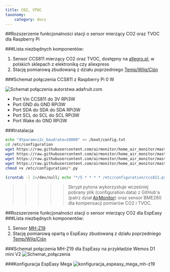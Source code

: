 ```yaml
---
title: CO2, VTOC
taxonomy:
    category: docs
---
```


##Rozszerzenie funkcjonalności stacji o sensor mierzący CO2 oraz TVOC dla Raspberry Pi

###Lista niezbędnych komponentów:
1. Sensor CCS811 mierzący CO2 oraz TVOC, dostępny na [allegro.pl](http://allegro.pl/ccs811-czujnik-co2-czasteczek-organicznych-i6961041870.html), w polskich sklepach z elektroniką czy aliexpress
2. Stację pomiarową zbudowaną z działu poprzedniego [Temp/Wilg/Ciśn](http://lintech.hekko24.pl/intermediate)



###Schemat połączenia CCS811 z Raspberry Pi 0 W

![Schemat połączenia autorstwa adafruit.com](https://cdn-learn.adafruit.com/assets/assets/000/045/239/medium640/adafruit_products_CCS811_pi_bb.png)

+ Port Vin CCS811 do 3V RPi3W 
+ Port GND do GND RPi3W
+ Port SDA do SDA do SDA RPi3W
+ Port SCL do SCL do SCL RPi3W
+ Port Wake do GND RPi3W


###Instalacja

```bash
echo "dtparam=i2c_baudrate=10000" >> /boot/config.txt
cd /etc/configuration
wget https://raw.githubusercontent.com/airmonitor/home_air_monitor/master/CCS811_RPi.py
wget https://raw.githubusercontent.com/airmonitor/home_air_monitor/master/ccs811.py
wget https://raw.githubusercontent.com/airmonitor/home_air_monitor/master/bme280.py.humidity.py
wget https://raw.githubusercontent.com/airmonitor/home_air_monitor/master/bme280.py.temperature.py
chmod +x /etc/configuration/*.py

(crontab -l 2>/dev/null; echo "*/5 * * * * /etc/configuration/ccs811.py") | crontab -
```

>>>>>Skrypt pytona wykorzystuje wcześniej pobrany plik (configuration.data) z GitHub'a (patrz dział [AirMonitor](http://lintech.hekko24.pl/basics/installation)) oraz sensor BME280 dla kompensacji pomiarów CO2 i TVOC.

##Rozszerzenie funkcjonalności stacji o sensor mierzący CO2 dla EspEasy
###Lista niezbędnych komponentów:
1. Sensor [MH-Z19](https://www.aliexpress.com/wholesale?catId=0&initiative_id=SB_20180225015423&SearchText=MH-Z19)
2. Stację pomiarową opartą o EspEasy zbudowaną z działu poprzedniego [Temp/Wilg/Ciśn](http://lintech.hekko24.pl/intermediate)

###Schemat połączenia MH-Z19 dla EspEasy na przykładzie Wemos D1 mini V2
![Schemat_połączenia](http://airmonitor.pl/images/espeasy_mh-z19.jpg)

###Konfiguracja EspEasy Mega
![konfiguracja_espeasy_mega_mh-z19](http://airmonitor.pl/images/mh-z19-espeasy.jpg)